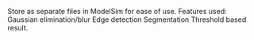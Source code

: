 Store as separate files in ModelSim for ease of use.
Features used:
Gaussian elimination/blur
Edge detection
Segmentation
Threshold based result.
